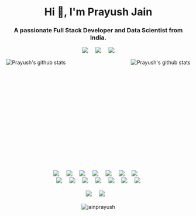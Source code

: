 <h1 align="center">Hi 👋, I'm Prayush Jain</h1>
<h3 align="center">A passionate Full Stack Developer and Data Scientist from India.</h3>

<p align="center"></p>
<p align="center">
<a target="_blank" href="https://www.linkedin.com/in/jainprayush9/"><img src="https://img.shields.io/badge/linkedin-%230077B5.svg?&style=for-the-badge&logo=linkedin&logoColor=white" /></a>&nbsp;&nbsp;&nbsp;&nbsp;
<img src="https://img.shields.io/badge/Prayush%20Jain-Welcomes%20You-blue?style=for-the-badge&logo=P" />&nbsp;&nbsp;&nbsp;&nbsp;
<a href="mailto:jainprayush9@gmail.com?subject=Hello%20Prayush,%20From%20Github"><img src="https://img.shields.io/badge/gmail-%23D14836.svg?&style=for-the-badge&logo=gmail&logoColor=white" /></a>
</p>
<img align="left" src="https://github-readme-stats.vercel.app/api?username=jainprayush&theme=radical&show_icons=true&count_private=true&title_color=fff&icon_color=79ff97&text_color=9f9f9f&bg_color=151515&line_height=33&hide_rank=true" alt="Prayush's github stats"/>
<img align="right" src="https://github-readme-stats.vercel.app/api/top-langs/?username=jainprayush&hide=html&show_icons=true&theme=tokyonight&title_color=fff&icon_color=79ff97&text_color=9f9f9f&bg_color=151515" alt="Prayush's github stats"/>


<br />
<br />
<br />
<br />
<br />
<br />
<br />
<br />
<br />
<br />
<br />
<br />
<br />
<br />
<br />
<br />
<br />

<p align="center">
  <img src="https://img.shields.io/badge/--black?style=for-the-badge&logo=C" />&nbsp;&nbsp;&nbsp;&nbsp;
  <img src="https://img.shields.io/badge/-C++-black?style=for-the-badge&logo=C++" />&nbsp;&nbsp;&nbsp;&nbsp;
  <img src="https://img.shields.io/badge/-Java-black?style=for-the-badge&logo=Java&logoColor=ff0000" />&nbsp;&nbsp;&nbsp;&nbsp;
  <img src="https://img.shields.io/badge/-Python-black?style=for-the-badge&logo=python" />&nbsp;&nbsp;&nbsp;&nbsp;
  <img src="https://img.shields.io/badge/-JavaScript-black?style=for-the-badge&logo=JavaScript" />&nbsp;&nbsp;&nbsp;&nbsp;
  <img src="https://img.shields.io/badge/-HTML5-E34F26?style=for-the-badge&logo=html5&logoColor=white" />&nbsp;&nbsp;&nbsp;&nbsp;
  <img src="https://img.shields.io/badge/-CSS3-1572B6?style=for-the-badge&logo=css3" />&nbsp;&nbsp;&nbsp;&nbsp;
  <br/>
  <img src="https://img.shields.io/badge/-Bootstrap-black?style=for-the-badge&logo=bootstrap&logoColor=007afb" />&nbsp;&nbsp;&nbsp;&nbsp;
  <img src="https://img.shields.io/badge/-React-black?style=for-the-badge&logo=react" />&nbsp;&nbsp;&nbsp;&nbsp;
  <img src="https://img.shields.io/badge/-Machine Learning-black?style=for-the-badge&logo=Machine&Learning&logoColor=white" />&nbsp;&nbsp;&nbsp;&nbsp;
  <img src="https://img.shields.io/badge/-Deep Learning-black?style=for-the-badge&logo=DL" />&nbsp;&nbsp;&nbsp;&nbsp;
  <img src="https://img.shields.io/badge/-SQL-black?style=for-the-badge&logo=sql" />&nbsp;&nbsp;&nbsp;&nbsp;
  <img src="https://img.shields.io/badge/-Git-black?style=for-the-badge&logo=git" />&nbsp;&nbsp;&nbsp;&nbsp;
  <img src="https://img.shields.io/badge/-GitHub-181717?style=for-the-badge&logo=github" />
  <br/>
  <br/>
  <img src="https://img.shields.io/badge/OS-Ubuntu%2020.04%20LTS-informational?style=for-the-badge&logo=ubuntu&logoColor=white" />&nbsp;&nbsp;&nbsp;&nbsp;
  <img src="https://img.shields.io/badge/Editor-VSCode-blue?style=for-the-badge&logo=visual-studio-code&logoColor=white" />&nbsp;&nbsp;&nbsp;&nbsp;
  <br/>
  <br/>
  <img src="https://komarev.com/ghpvc/?username=jainprayush&label=Profile%20views&color=0e75b6&style=flat" alt="jainprayush" />

</p>
